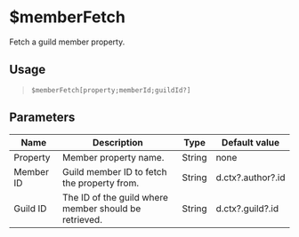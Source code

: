 # $memberFetch
Fetch a guild member property.
## Usage
> `$memberFetch[property;memberId;guildId?]`
## Parameters
|   Name    |                      Description                      |  Type  |   Default value   |
|-----------|-------------------------------------------------------|--------|-------------------|
| Property  | Member property name.                                 | String | none              |
| Member ID | Guild member ID to fetch the property from.           | String | d.ctx?.author?.id |
| Guild ID  | The ID of the guild where member should be retrieved. | String | d.ctx?.guild?.id  |
